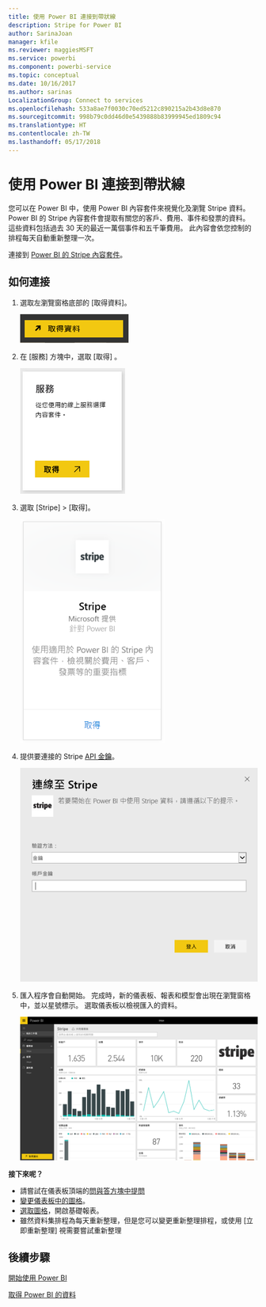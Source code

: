```yaml
---
title: 使用 Power BI 連接到帶狀線
description: Stripe for Power BI
author: SarinaJoan
manager: kfile
ms.reviewer: maggiesMSFT
ms.service: powerbi
ms.component: powerbi-service
ms.topic: conceptual
ms.date: 10/16/2017
ms.author: sarinas
LocalizationGroup: Connect to services
ms.openlocfilehash: 533a8ae7f0030c70ed5212c890215a2b43d8e870
ms.sourcegitcommit: 998b79c0dd46d0e5439888b83999945ed1809c94
ms.translationtype: HT
ms.contentlocale: zh-TW
ms.lasthandoff: 05/17/2018
---
```

# <a name="connect-to-stripe-with-power-bi"></a>使用 Power BI 連接到帶狀線
您可以在 Power BI 中，使用 Power BI 內容套件來視覺化及瀏覽 Stripe 資料。 Power BI 的 Stripe 內容套件會提取有關您的客戶、費用、事件和發票的資料。 這些資料包括過去 30 天的最近一萬個事件和五千筆費用。 此內容會依您控制的排程每天自動重新整理一次。 

連接到 [Power BI 的 Stripe 內容套件](https://app.powerbi.com/getdata/services/stripe)。

## <a name="how-to-connect"></a>如何連接
1. 選取左瀏覽窗格底部的 [取得資料]。  
   
    ![](media/service-connect-to-stripe/getdata.png)
2. 在 [服務]  方塊中，選取 [取得] 。  
   
    ![](media/service-connect-to-stripe/services.png)  
3. 選取 [Stripe] &gt; [取得]。  
   
    ![](media/service-connect-to-stripe/stripe.png)  
4. 提供要連接的 Stripe [API 金鑰](https://dashboard.stripe.com/account/apikeys)。  
   
    ![](media/service-connect-to-stripe/creds.png)
5. 匯入程序會自動開始。 完成時，新的儀表板、報表和模型會出現在瀏覽窗格中，並以星號標示。 選取儀表板以檢視匯入的資料。
   
    ![](media/service-connect-to-stripe/dashboard.png)

**接下來呢？**

* 請嘗試在儀表板頂端的[問與答方塊中提問](power-bi-q-and-a.md)
* [變更儀表板中的圖格](service-dashboard-edit-tile.md)。
* [選取圖格](service-dashboard-tiles.md)，開啟基礎報表。
* 雖然資料集排程為每天重新整理，但是您可以變更重新整理排程，或使用 [立即重新整理] 視需要嘗試重新整理

## <a name="next-steps"></a>後續步驟
[開始使用 Power BI](service-get-started.md)

[取得 Power BI 的資料](service-get-data.md)

